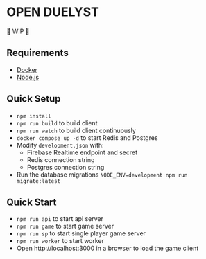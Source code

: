 # OPEN DUELYST
🚧 WIP 🚧

## Requirements

- [Docker](https://www.docker.com/products/docker-desktop/)
- [Node.js](https://nodejs.org/en/download/)

## Quick Setup

- `npm install`
- `npm run build` to build client
- `npm run watch` to build client continuously
- `docker compose up -d` to start Redis and Postgres
- Modify `development.json` with:
    - Firebase Realtime endpoint and secret
    - Redis connection string
    - Postgres connection string
- Run the database migrations `NODE_ENV=development npm run migrate:latest`

## Quick Start

- `npm run api` to start api server
- `npm run game` to start game server
- `npm run sp` to start single player game server
- `npm run worker` to start worker
- Open http://localhost:3000 in a browser to load the game client

